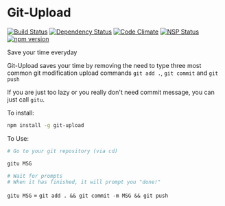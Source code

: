 Git-Upload
=====

[![Build Status](https://travis-ci.org/yxliang01/git-upload.svg?branch=master)](https://travis-ci.org/yxliang01/git-upload)
[![Dependency Status](https://david-dm.org/yxliang01/git-upload.svg)]()
[![Code Climate](https://codeclimate.com/github/yxliang01/git-upload/badges/gpa.svg)](https://codeclimate.com/github/yxliang01/git-upload)
[![NSP Status](https://nodesecurity.io/orgs/git-upload/projects/1cee5cb2-7bd7-4909-b25b-6cb6634e75f3/badge)](https://nodesecurity.io/orgs/git-upload/projects/1cee5cb2-7bd7-4909-b25b-6cb6634e75f3)
[![npm version](https://badge.fury.io/js/git-upload.svg)](https://badge.fury.io/js/git-upload)

Save your time everyday

Git-Upload saves your time by removing the need to type three most common git modification upload commands `git add .`, `git commit` and `git push`

If you are just too lazy or you really don't need commit message, you can just call `gitu`.

To install:
```bash
npm install -g git-upload
```

To Use:
```bash
# Go to your git repository (via cd) 

gitu MSG

# Wait for prompts
# When it has finished, it will prompt you "done!"
```

<!-- To install manually(for developing purpose):
```bash

``` -->


`gitu MSG` = `git add . && git commit -m MSG && git push`
